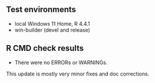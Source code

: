 ## Test environments
* local Windows 11 Home, R 4.4.1
* win-builder (devel and release)

## R CMD check results
* There were no ERRORs or WARNINGs.

This update is mostly very minor fixes and doc corrections.
